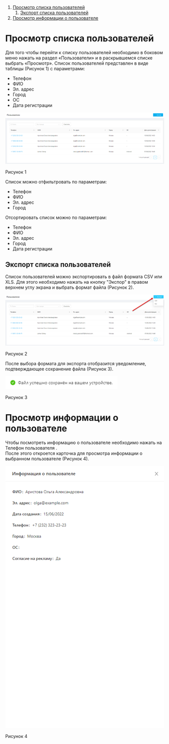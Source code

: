 1. [Просмотр списка пользователей](#просмотр-списка-пользователей)
	1. [Экспорт списка пользователей](#экспорт-списка-пользователей)
2. [Просмотр информации о пользователе](#просмотр-информации-о-пользователе)

# Просмотр списка пользователей
Для того чтобы перейти к списку пользователей необходимо в боковом меню нажать на раздел «Пользователи» и в раскрывшемся списке выбрать «Просмотр».
Список пользователей представлен в виде таблицы (Рисунок 1) с параметрами:
- Телефон
- ФИО
- Эл. адрес
- Город
- ОС
- Дата регистрации

![Рисунок 1](images/users_1.png)

Рисунок 1

Список можно отфильтровать по параметрам:
- Телефон
- ФИО
- Эл. адрес
- Город

Отсортировать список можно по параметрам:
- Телефон
- ФИО
- Эл. адрес
- Город
- Дата регистрации

## Экспорт списка пользователей
Список пользователей можно экспортировать в файл формата CSV или XLS. Для этого необходимо нажать на кнопку "Экспор" в правом верхнем углу экрана и выбрать формат файла (Рисунок 2).

![Рисунок 2](images/users_2.png)

Рисунок 2

После выбора формата для экспорта отобразится уведомление, подтверждающее сохранение файла (Рисунок 3).

<img class="md-img" src="images/users_3.png" alt="Рисунок 3">

Рисунок 3


# Просмотр информации о пользователе
Чтобы посмотреть информацию о пользователе необходимо нажать на Телефон пользователя .  
После этого откроется карточка для просмотра информации о выбранном пользователе (Рисунок 4).

<img class='md-img' src="images/users_4.png" alt="Рисунок 4">

Рисунок 4
